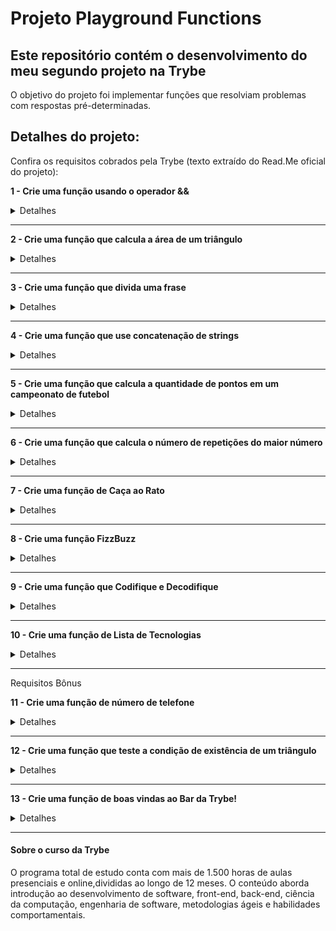 # Projeto Playground Functions
## Este repositório contém o desenvolvimento do meu segundo projeto na Trybe

O objetivo do projeto foi implementar funções que resolviam problemas com respostas pré-determinadas.

## Detalhes do projeto:

Confira os requisitos cobrados pela Trybe (texto extraído do Read.Me oficial do projeto):

**1 - Crie uma função usando o operador &&**

<details><summary>Detalhes</summary>
<p>

> Implemente a função compareTrue utilizando somente o operador &&

</p>
</details>

---

**2 - Crie uma função que calcula a área de um triângulo**

<details><summary>Detalhes</summary>
<p>

> Implemente a função calcArea que retorna o cálculo da área total de um triângulo.

</p>
</details>

---

**3 - Crie uma função que divida uma frase**

<details><summary>Detalhes</summary>
<p>

> Implemente a função splitSentence que divide uma frase de acordo com a quantidade de palavras.

</p>
</details>

---

**4 - Crie uma função que use concatenação de strings**

<details><summary>Detalhes</summary>
<p>

> Implemente a função concatName que recebe um array de strings e retorna uma string com o último e o primeiro item

</p>
</details>

---

**5 - Crie uma função que calcula a quantidade de pontos em um campeonato de futebol**

<details><summary>Detalhes</summary>
<p>

> Implemente a função footballPoints que calcula a pontuação de um time de futebol em um campeonato a partir do número de vitórias e empates

</p>
</details>

---

**6 - Crie uma função que calcula o número de repetições do maior número**

<details><summary>Detalhes</summary>
<p>

> Implemente a função highestCount que deverá retornar a quantidade de vezes que o maior número se repete ao receber um array de números.

</p>
</details>

---

**7 - Crie uma função de Caça ao Rato**

<details><summary>Detalhes</summary>
<p>

> Implemente a função catAndMouse que verifica qual gato está mais perto do rato

</p>
</details>

---

**8 - Crie uma função FizzBuzz**

<details><summary>Detalhes</summary>
<p>

> Implemente a função fizzBuzz que recebe um array de números e retorna um array de string de acordo com o resultado

</p>
</details>

---

**9 - Crie uma função que Codifique e Decodifique**

<details><summary>Detalhes</summary>
<p>

> Implemente uma função que codifica e decodifica uma frase, trocando vogais por números ou números por vogais.

</p>
</details>

---

**10 - Crie uma função de Lista de Tecnologias**

<details><summary>Detalhes</summary>
<p>

> Implemente a função techList que recebe um array e uma string e retorna um array de objetos.

</p>
</details>

---

Requisitos Bônus

**11 - Crie uma função de número de telefone**

<details><summary>Detalhes</summary>
<p>

> Implemente a função generatePhoneNumber que recebe um array com 11 números e retorna um número de telefone, respeitando parênteses, traços e espaços.

</p>
</details>

---

**12 - Crie uma função que teste a condição de existência de um triângulo**

<details><summary>Detalhes</summary>
<p>

> Implemente a função triangleCheck que verifica se é possível formar um triângulo analisando o comprimento de três linhas

</p>
</details>

---

**13 - Crie uma função de boas vindas ao Bar da Trybe!**

<details><summary>Detalhes</summary>
<p>

> Implemente a função `hydrate` que recebe uma string e retorna a sugestão de quantos copos de água você deve beber.

</p>
</details>

---

#### Sobre o curso da Trybe
O programa total de estudo conta com mais de 1.500 horas de aulas presenciais e online,divididas ao longo de 12 meses. O conteúdo aborda introdução ao desenvolvimento de software, front-end, back-end, ciência da computação, engenharia de software, metodologias ágeis e habilidades comportamentais.

